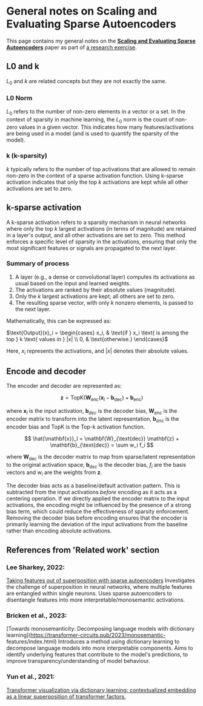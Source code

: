 # General notes on Scaling and Evaluating Sparse Autoencoders

This page contains my general notes on the [**Scaling and Evaluating Sparse Autoencoders**](https://arxiv.org/abs/2406.04093) paper as part of [a research exercise](../README.md).

## L0 and k
$L_0$ and $k$ are related concepts but they are not exactly the same.

### L0 Norm
$L_0$ refers to the number of non-zero elements in a vector or a set. In the context of sparsity in machine learning, the $L_0$ norm is the count of non-zero values in a given vector. This indicates how many features/activations are being used in a model (and is used to quantify the sparsity of the model).

### k (k-sparsity)
$k$ typically refers to the number of top activations that are allowed to remain non-zero in the context of a sparse activation function.
Using k-sparse activation indicates that only the top $k$ activations are kept while all other activations are set to zero.

## k-sparse activation
A k-sparse activation refers to a sparsity mechanism in neural networks where only the top $k$ largest activations (in terms of magnitude) are retained in a layer's output, and all other activations are set to zero. This method enforces a specific level of sparsity in the activations, ensuring that only the most significant features or signals are propagated to the next layer.

### Summary of process
1. A layer (e.g., a dense or convolutional layer) computes its activations as usual based on the input and learned weights.
2. The activations are ranked by their absolute values (magnitude).
3. Only the $k$ largest activations are kept; all others are set to zero.
4. The resulting sparse vector, with only $k$ nonzero elements, is passed to the next layer.

Mathematically, this can be expressed as:

$\text{Output}(x)_i = \begin{cases} x_i, & \text{if } x_i \text{ is among the top } k \text{ values in } |x| \\ 0, & \text{otherwise.} \end{cases}$

Here, $x_i$ represents the activations, and $|x|$ denotes their absolute values.

## Encode and decoder

The encoder and decoder are represented as:

$$
\mathbf{z} = \text{TopK}(\mathbf{W}_{\text{enc}}(\mathbf{x}_l - \mathbf{b}_{\text{dec}}) + \mathbf{b}_{\text{enc}})
$$

where $\mathbf{x}_l$ is the input activation, $\mathbf{b}_{dec}$ is the decoder bias, $\mathbf{W}_{\text{enc}}$ is the encoder matrix to transform into the latent representation, $\mathbf{b}_{enc}$ is the encoder bias and $\text{TopK}$ is the Top-k activation function.

$$
\hat{\mathbf{x}}_l = \mathbf{W}_{\text{dec}} \mathbf{z} + \mathbf{b}_{\text{dec}} = \sum w_i f_i
$$

where $\mathbf{W}_{\text{dec}}$ is the decoder matrix to map from sparse/latent representation to the original activation space, $\mathbf{b}_{dec}$ is the decoder bias, $f_i$ are the basis vectors and $w_i$ are the weights from $\mathbf{z}$.

The decoder bias acts as a baseline/default activation pattern. This is subtracted from the input activations $before$ encoding as it acts as a centering operation. If we directly applied the encoder matrix to the input activations​, the encoding might be influenced by the presence of a strong bias term, which could reduce the effectiveness of sparsity enforcement. Removing the decoder bias​ before encoding ensures that the encoder is primarily learning the deviation of the input activations​ from the baseline rather than encoding absolute activations.


## References from 'Related work' section

### Lee Sharkey, 2022:
[Taking features out of superposition with sparse autoencoders](https://www.alignmentforum.org/posts/z6QQJbtpkEAX3Aojj/interim-research-report-taking-features-out-of-superposition)
Investigates the challenge of superposition in neural networks, where multiple features are entangled within single neurons. Uses sparse autoencoders to disentangle features into more interpretable/monosemantic activations.

### Bricken et al., 2023:
[Towards monosemanticity: Decomposing language models with dictionary learning](https://transformer-circuits.pub/2023/monosemantic-
features/index.html) 
Introduces a method using dictionary learning to decompose language models into more interpretable components. Aims to identify underlying features that contribute to the model's predictions, to improve transparency/understanding of model behaviour.

### Yun et al., 2021:
[Transformer visualization via dictionary learning: contextualized embedding as a linear superposition of transformer factors.](https://arxiv.org/abs/2103.15949)

